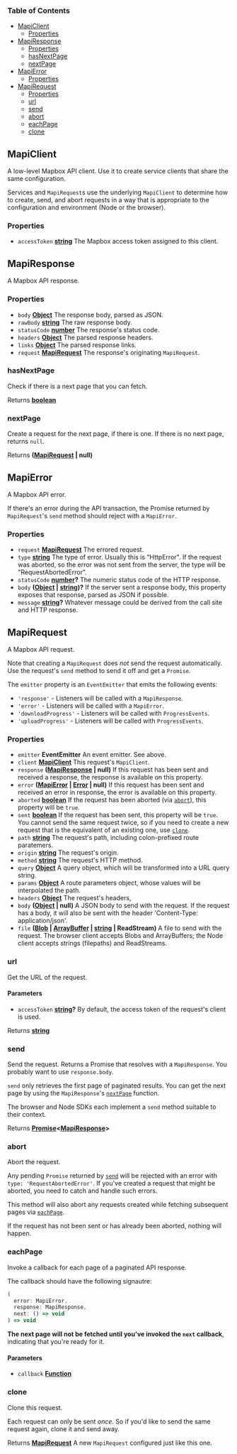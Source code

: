 <!-- Generated by documentation.js. Update this documentation by updating the source code. -->

### Table of Contents

- [MapiClient](#mapiclient)
  - [Properties](#properties)
- [MapiResponse](#mapiresponse)
  - [Properties](#properties-1)
  - [hasNextPage](#hasnextpage)
  - [nextPage](#nextpage)
- [MapiError](#mapierror)
  - [Properties](#properties-2)
- [MapiRequest](#mapirequest)
  - [Properties](#properties-3)
  - [url](#url)
  - [send](#send)
  - [abort](#abort)
  - [eachPage](#eachpage)
  - [clone](#clone)

## MapiClient

A low-level Mapbox API client. Use it to create service clients
that share the same configuration.

Services and `MapiRequest`s use the underlying `MapiClient` to
determine how to create, send, and abort requests in a way
that is appropriate to the configuration and environment
(Node or the browser).

### Properties

- `accessToken` **[string][18]** The Mapbox access token assigned
    to this client.

## MapiResponse

A Mapbox API response.

### Properties

- `body` **[Object][19]** The response body, parsed as JSON.
- `rawBody` **[string][18]** The raw response body.
- `statusCode` **[number][20]** The response's status code.
- `headers` **[Object][19]** The parsed response headers.
- `links` **[Object][19]** The parsed response links.
- `request` **[MapiRequest][21]** The response's originating `MapiRequest`.

### hasNextPage

Check if there is a next page that you can fetch.

Returns **[boolean][22]** 

### nextPage

Create a request for the next page, if there is one.
If there is no next page, returns `null`.

Returns **([MapiRequest][21] | null)** 

## MapiError

A Mapbox API error.

If there's an error during the API transaction,
the Promise returned by `MapiRequest`'s `send`
method should reject with a `MapiError`.

### Properties

- `request` **[MapiRequest][21]** The errored request.
- `type` **[string][18]** The type of error. Usually this is "HttpError".
    If the request was aborted, so the error was
    not sent from the server, the type will be
    "RequestAbortedError".
- `statusCode` **[number][20]?** The numeric status code of
    the HTTP response.
- `body` **([Object][19] \| [string][18])?** If the server sent a response body,
    this property exposes that response, parsed as JSON if possible.
- `message` **[string][18]?** Whatever message could be derived from the
    call site and HTTP response.

## MapiRequest

A Mapbox API request.

Note that creating a `MapiRequest` does *not* send the request automatically.
Use the request's `send` method to send it off and get a `Promise`.

The `emitter` property is an `EventEmitter` that emits the following events:

- `'response'` - Listeners will be called with a `MapiResponse`.
- `'error'` - Listeners will be called with a `MapiError`.
- `'downloadProgress'` - Listeners will be called with `ProgressEvents`.
- `'uploadProgress'` - Listeners will be called with `ProgressEvents`.

### Properties

- `emitter` **EventEmitter** An event emitter. See above.
- `client` **[MapiClient][23]** This request's `MapiClient`.
- `response` **([MapiResponse][24] | null)** If this request has been sent and received
    a response, the response is available on this property.
- `error` **([MapiError][25] \| [Error][26] | null)** If this request has been sent and
    received an error in response, the error is available on this property.
- `aborted` **[boolean][22]** If the request has been aborted
    (via [`abort`][14]), this property will be `true`.
- `sent` **[boolean][22]** If the request has been sent, this property will
    be `true`. You cannot send the same request twice, so if you need to create
    a new request that is the equivalent of an existing one, use
    [`clone`][17].
- `path` **[string][18]** The request's path, including colon-prefixed route
    paratemers.
- `origin` **[string][18]** The request's origin.
- `method` **[string][18]** The request's HTTP method.
- `query` **[Object][19]** A query object, which will be transformed into
    a URL query string.
- `params` **[Object][19]** A route parameters object, whose values will
    be interpolated the path.
- `headers` **[Object][19]** The request's headers,
- `body` **([Object][19] | null)** A JSON body to send with the request.
    If the request has a body, it will also be sent with the header
    'Content-Type: application/json'.
- `file` **([Blob][27] \| [ArrayBuffer][28] \| [string][18] | ReadStream)** A file to
    send with the request. The browser client accepts Blobs and ArrayBuffers;
    the Node client accepts strings (filepaths) and ReadStreams.

### url

Get the URL of the request.

#### Parameters

- `accessToken` **[string][18]?** By default, the access token of the request's
    client is used.

Returns **[string][18]** 

### send

Send the request. Returns a Promise that resolves with a `MapiResponse`.
You probably want to use `response.body`.

`send` only retrieves the first page of paginated results. You can get
the next page by using the `MapiResponse`'s [`nextPage`][6]
function.

The browser and Node SDKs each implement a `send` method suitable to
their context.

Returns **[Promise][29]&lt;[MapiResponse][24]>** 

### abort

Abort the request.

Any pending `Promise` returned by [`send`][13] will be rejected with
an error with `type: 'RequestAbortedError'`. If you've created a request
that might be aborted, you need to catch and handle such errors.

This method will also abort any requests created while fetching subsequent
pages via [`eachPage`][15].

If the request has not been sent or has already been aborted, nothing
will happen.

### eachPage

Invoke a callback for each page of a paginated API response.

The callback should have the following signautre:

```js
(
  error: MapiError,
  response: MapiResponse,
  next: () => void
) => void
```

**The next page will not be fetched until you've invoked the
`next` callback**, indicating that you're ready for it.

#### Parameters

- `callback` **[Function][30]** 

### clone

Clone this request.

Each request can only be sent *once*. So if you'd like to send the
same request again, clone it and send away.

Returns **[MapiRequest][21]** A new `MapiRequest` configured just like this one.

[1]: #mapiclient

[2]: #properties

[3]: #mapiresponse

[4]: #properties-1

[5]: #hasnextpage

[6]: #nextpage

[7]: #mapierror

[8]: #properties-2

[9]: #mapirequest

[10]: #properties-3

[11]: #url

[12]: #parameters

[13]: #send

[14]: #abort

[15]: #eachpage

[16]: #parameters-1

[17]: #clone

[18]: https://developer.mozilla.org/docs/Web/JavaScript/Reference/Global_Objects/String

[19]: https://developer.mozilla.org/docs/Web/JavaScript/Reference/Global_Objects/Object

[20]: https://developer.mozilla.org/docs/Web/JavaScript/Reference/Global_Objects/Number

[21]: #mapirequest

[22]: https://developer.mozilla.org/docs/Web/JavaScript/Reference/Global_Objects/Boolean

[23]: #mapiclient

[24]: #mapiresponse

[25]: #mapierror

[26]: https://developer.mozilla.org/docs/Web/JavaScript/Reference/Global_Objects/Error

[27]: https://developer.mozilla.org/docs/Web/API/Blob

[28]: https://developer.mozilla.org/docs/Web/JavaScript/Reference/Global_Objects/ArrayBuffer

[29]: https://developer.mozilla.org/docs/Web/JavaScript/Reference/Global_Objects/Promise

[30]: https://developer.mozilla.org/docs/Web/JavaScript/Reference/Statements/function
